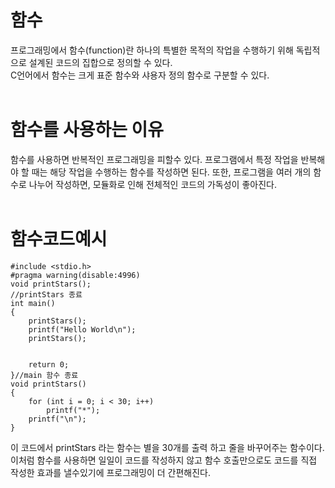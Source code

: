 <h1>함수</h1>
프로그래밍에서 함수(function)란 하나의 특별한 목적의 작업을 수행하기 위해 독립적으로 설계된 코드의 집합으로 정의할 수 있다.<br>
C언어에서 함수는 크게 표준 함수와 샤용자 정의 함수로 구분할 수 있다.<br>
                                
<h1>함수를 사용하는 이유</h1>
함수를 사용하면 반복적인 프로그래밍을 피할수 있다. 프로그램에서 특정 작업을 반복해야 할 때는 해당 작업을 수행하는 함수를 작성하면 된다. 또한, 프로그램을 여러 개의 함수로 나누어 작성하면, 모듈화로 인해 전체적인 코드의 가독성이 좋아진다.<br>
  
<h1>함수코드예시</h1>

```
#include <stdio.h>
#pragma warning(disable:4996)
void printStars();
//printStars 종료
int main()
{
	printStars();
	printf("Hello World\n");
	printStars();


	return 0;
}//main 함수 종료
void printStars()
{
	for (int i = 0; i < 30; i++)
		printf("*");
	printf("\n");
}

```
이 코드에서 printStars 라는 함수는 별을 30개를 출력 하고 줄을 바꾸어주는 함수이다. 이처럼 함수를 사용하면 일일이 코드를 작성하지 않고 함수 호출만으로도 코드를 직접 작성한 효과를 낼수있기에 프로그래밍이 더 간편해진다.